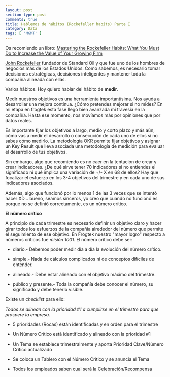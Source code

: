 ```yaml
--- 
layout: post 
section-type: post 
comments: true 
title: Hablemos de hábitos (Rockefeller habits) Parte I 
category: Data 
tags: [ 'MGMT' ] 
---
```


Os recomiendo un libro: [Mastering the Rockefeller Habits: What You Must Do to Increase the Value of Your Growing Firm](https://www.amazon.com/Mastering-Rockefeller-Habits-Increase-Growing/dp/1590790154)

[John Rockefeller](https://es.wikipedia.org/wiki/John_D._Rockefeller)
fundador de Standard Oil y que fue uno de los hombres de negocios más de
los Estados Unidos. Como sabemos, es necesario tomar decisiones
estratégicas, decisiones inteligentes y mantener toda la compañía‭
‬alineada con ellas.

Varios hábitos. Hoy quiero hablar del hábito de **medir**.

Medir nuestros objetivos es una herramienta importantísima. Nos ayuda a
desarrollar una mejora continua. ¿Cómo pretendes mejorar si no mides? En
mi etapa en frogtek esta fase llegó bien avanzada mi travesía en la
compañía. Hasta ese momento, nos movíamos más por opiniones que por
datos reales.

Es importante fijar los objetivos a largo, medio y corto plazo y más
aún, cómo vas a medir el desarrollo o consecución de cada uno de ellos
si no sabes cómo medirlo. La metodología OKR permite fijar objetivos y
asignar un Key Result que lleva asociada una metodología de medición
para evaluar el desarrollo de tus objetivos.

Sin embargo, algo que recomiendo es no caer en la tentación de crear y
crear indicadores. ¿De qué sirve tener 70 indicadores si no entiendes el
significado ni qué implica una variación de +/- X en 68 de ellos? Hay
que focalizar el esfuerzo en los 3-4 objetivos del trimestre y en cada
uno de sus indicadores asociados.

Además, algo que funcionó por lo menos 1 de las 3 veces que se intentó
hacer XD... bueno, seamos sinceros, yo creo que cuando no funcionó es
porque no se definió correctamente, es un número crítico.

**El número crítico**

A principio de cada trimestre es necesario definir un objetivo claro y
hacer girar todos los esfuerzos de la compañía alrededor del número que
permite el seguimiento de ese objetivo. En Frogtek nuestro "mayor logro"
respecto a números críticos fue *misión 1001*. El número crítico debe
ser: 

- diario.- Debemos poder medir día a día la evolución del número crítico. 

- simple.- Nada de cálculos complicados ni de conceptos difíciles de entender. 

- alineado.- Debe estar alineado con el objetivo máximo del trimestre. 

- público y presente.- Toda la compañía debe  conocer el número, su significado y 
debe tenerlo visible.

Existe un *checklist* para ello:

*Todos se alinean con la prioridad #1 a cumplirse en el trimestre para
que prospere la empresa.* 

- 5 prioridades (Rocas) están identificadas y en orden para el trimestre 

- Un Número Crítico está identificado y alineado con la prioridad #1 

- Un Tema se establece trimestralmente y aporta Prioridad Clave/Número Crítico actualizado 

- Se coloca un Tablero con el Número Crítico y se anuncia el Tema 

- Todos los empleados saben cual será la Celebración/Recompensa

